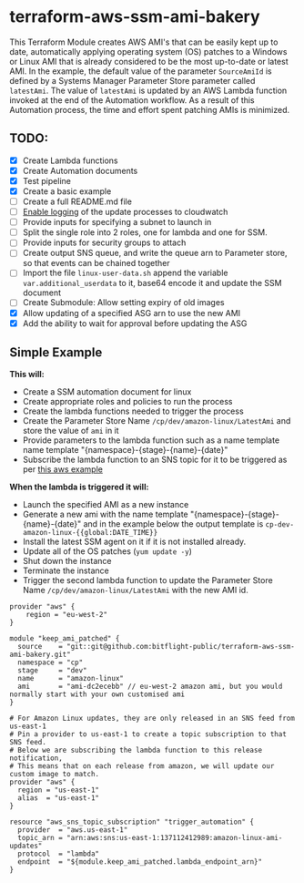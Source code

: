 # terraform-aws-ssm-ami-bakery

This Terraform Module creates AWS AMI's that can be easily kept up to date, automatically applying operating system (OS) patches to a Windows or Linux AMI that is already considered to be the most up-to-date or latest AMI. In the example, the default value of the parameter `SourceAmiId` is defined by a Systems Manager Parameter Store parameter called `latestAmi`. The value of `latestAmi` is updated by an AWS Lambda function invoked at the end of the Automation workflow. As a result of this Automation process, the time and effort spent patching AMIs is minimized.

## TODO:
- [x] Create Lambda functions
- [x] Create Automation documents
- [x] Test pipeline
- [x] Create a basic example
- [ ] Create a full README.md file
- [ ] [Enable logging](https://docs.aws.amazon.com/systems-manager/latest/userguide/monitoring-ssm-agent.html) of the update processes to cloudwatch
- [ ] Provide inputs for specifying a subnet to launch in
- [ ] Split the single role into 2 roles, one for lambda and one for SSM.
- [ ] Provide inputs for security groups to attach
- [ ] Create output SNS queue, and write the queue arn to Parameter store, so that events can be chained together
- [ ] Import the file `linux-user-data.sh` append the variable `var.additional_userdata` to it, base64 encode it and update the SSM document
- [ ] Create Submodule: Allow setting expiry of old images
- [x] Allow updating of a specified ASG arn to use the new AMI
- [x] Add the ability to wait for approval before updating the ASG

## Simple Example

**This will:**
- Create a SSM automation document for linux
- Create appropriate roles and policies to run the process
- Create the lambda functions needed to trigger the process
- Create the Parameter Store Name `/cp/dev/amazon-linux/LatestAmi` and store the value of `ami` in it
- Provide parameters to the lambda function such as a name template name template "{namespace}-{stage}-{name}-{date}"
- Subscribe the lambda function to an SNS topic for it to be triggered as per [this aws example](http://docs.amazonaws.cn/en_us/AWSEC2/latest/UserGuide/amazon-linux-ami-basics.html#linux-ami-notifications)
 

**When the lambda is triggered it will:**
- Launch the specified AMI as a new instance
- Generate a new ami with the name template "{namespace}-{stage}-{name}-{date}" and in the example below the output template is `cp-dev-amazon-linux-{{global:DATE_TIME}}`
- Install the latest SSM agent on it if it is not installed already.
- Update all of the OS patches (`yum update -y`)
- Shut down the instance
- Terminate the instance
- Trigger the second lambda function to update the Parameter Store Name `/cp/dev/amazon-linux/LatestAmi` with the new AMI id.

```hcl
provider "aws" {
	region = "eu-west-2"
}

module "keep_ami_patched" {
  source    = "git::git@github.com:bitflight-public/terraform-aws-ssm-ami-bakery.git"
  namespace = "cp"
  stage     = "dev"
  name      = "amazon-linux"
  ami       = "ami-dc2ecebb" // eu-west-2 amazon ami, but you would normally start with your own customised ami
}

# For Amazon Linux updates, they are only released in an SNS feed from us-east-1
# Pin a provider to us-east-1 to create a topic subscription to that SNS feed.
# Below we are subscribing the lambda function to this release notification, 
# This means that on each release from amazon, we will update our custom image to match.
provider "aws" {
  region = "us-east-1"
  alias  = "us-east-1"
}

resource "aws_sns_topic_subscription" "trigger_automation" {
  provider  = "aws.us-east-1"
  topic_arn = "arn:aws:sns:us-east-1:137112412989:amazon-linux-ami-updates"
  protocol  = "lambda"
  endpoint  = "${module.keep_ami_patched.lambda_endpoint_arn}"
}
```
